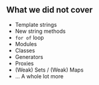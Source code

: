 ##  What we did not cover

* Template strings
* New string methods
* `for of` loop
* Modules
* Classes
* Generators
* Proxies
* (Weak) Sets / (Weak) Maps
* ... A whole lot more

